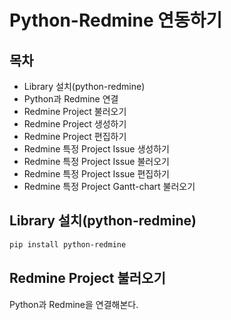 # Python-Redmine 연동하기

## 목차

- Library 설치(python-redmine)
- Python과 Redmine 연결
- Redmine Project 불러오기
- Redmine Project 생성하기
- Redmine Project 편집하기
- Redmine 특정 Project Issue 생성하기
- Redmine 특정 Project Issue 불러오기
- Redmine 특정 Project Issue 편집하기
- Redmine 특정 Project Gantt-chart 불러오기



## Library 설치(python-redmine)

```bash
pip install python-redmine
```

## Redmine Project 불러오기

Python과 Redmine을 연결해본다.

```python

```

